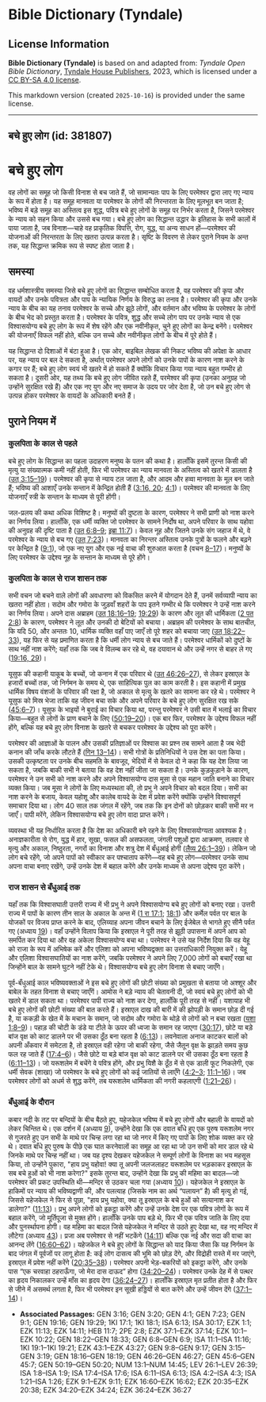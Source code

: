 # Bible Dictionary (Tyndale)

## License Information

**Bible Dictionary (Tyndale)** is based on and adapted from: _Tyndale Open Bible Dictionary_, [Tyndale House Publishers](https://tyndaleopenresources.com/), 2023, which is licensed under a [CC BY-SA 4.0 license](https://creativecommons.org/licenses/by-sa/4.0/legalcode.en).

This markdown version (created `2025-10-16`) is provided under the same license.



--------------------------------

## बचे हुए लोग (id: 381807)

बचे हुए लोग
===========

वह लोगों का समूह जो किसी विनाश से बच जाते हैं, जो सामान्यतः पाप के लिए परमेश्वर द्वारा लाए गए न्याय के रूप में होता है। यह समूह मानवता या परमेश्वर के लोगों की निरन्तरता के लिए मूलभूत बन जाता है; भविष्य में बड़े समूह का अस्तित्व इस शुद्ध, पवित्र बचे हुए लोगों के समूह पर निर्भर करता है, जिसने परमेश्वर के न्याय को सहन किया और उससे बच गया। बचे हुए लोग का सिद्धान्त उद्धार के इतिहास के सभी कालों में पाया जाता है, जब विनाश—चाहे वह प्राकृतिक विपत्ति, रोग, युद्ध, या अन्य साधन हों—परमेश्वर की योजनाओं की निरन्तरता के लिए खतरा उत्पन्न करता है। सृष्टि के विवरण से लेकर पुराने नियम के अन्त तक, यह सिद्धान्त क्रमिक रूप से स्पष्ट होता जाता है।

समस्या
------

वह धर्मशास्त्रीय समस्या जिसे बचे हुए लोगों का सिद्धान्त सम्बोधित करता है, वह परमेश्वर की कृपा और वायदों और उनके पवित्रता और पाप के न्यायिक निर्णय के विरुद्ध का तनाव है। परमेश्वर की कृपा और उनके न्याय के बीच का यह तनाव परमेश्वर के सच्चे और झूठे लोगों, और वर्तमान और भविष्य के परमेश्वर के लोगों के बीच भेद को प्रस्तुत करता है। परमेश्वर के पवित्र, शुद्ध और सच्चे लोग पाप पर उनके न्याय से एक विश्वासयोग्य बचे हुए लोग के रूप में शेष रहेंगे और एक नवीनीकृत, चुने हुए लोगों का केन्द्र बनेंगे। परमेश्वर की योजनाएँ विफल नहीं होते, बल्कि उन सच्चे और नवीनीकृत लोगों के बीच में पूरे होते हैं।

यह सिद्धान्त दो दिशाओं में बंटा हुआ है। एक ओर, बाइबिल लेखक की निकट भविष्य की अपेक्षा के आधार पर, यह न्याय पर बल दे सकता है, अर्थात् परमेश्वर अपने लोगों को उनके पापों के कारण नाश करने के कगार पर हैं; बचे हुए लोग स्वयं भी खतरे में हो सकते हैं क्योंकि विचार किया गया न्याय बहुत गम्भीर हो सकता है। दूसरी ओर, यह तथ्य कि बचे हुए लोग जीवित रहते हैं, परमेश्वर की कृपा (उनका अनुग्रह जो उन्होंने सुरक्षित रखे हैं) और एक नए युग और नए समाज के उदय पर जोर देता है, जो उन बचे हुए लोग से उत्पन्न होकर परमेश्वर के वायदों के अधिकारी बनते हैं।

पुराने नियम में
---------------

### कुलपिता के काल से पहले

बचे हुए लोग के सिद्धान्त का पहला उदाहरण मनुष्य के पतन की कथा है। हालाँकि इसमें तुरन्त किसी की मृत्यु या संख्यात्मक कमी नहीं होती, फिर भी परमेश्वर का न्याय मानवता के अस्तित्व को खतरे में डालता है ([उत् 3:15–19](https://ref.ly/Gen3:15-Gen3:19))। परमेश्वर की कृपा से न्याय टल जाता है, और आदम और हव्वा मानवता के मूल बन जाते हैं; भविष्य की आशाएँ उनके सन्तान में केन्द्रित होती हैं ([3:16, 20](https://ref.ly/Gen3:16,Gen3:20); [4:1](https://ref.ly/Gen4:1))। परमेश्वर की मानवता के लिए योजनाएँ स्त्री के सन्तान के माध्यम से पूरी होंगी।

जल\-प्रलय की कथा अधिक विशिष्ट है। मनुष्यों की दुष्टता के कारण, परमेश्वर ने सभी प्राणी को नाश करने का निर्णय लिया। हालाँकि, एक धर्मी व्यक्ति जो परमेश्वर के सामने निर्दोष था, अपने परिवार के साथ यहोवा की अनुग्रह की दृष्टि पाता है ([उत् 6:8–9](https://ref.ly/Gen6:8-Gen6:9); [इब्रा 11:7](https://ref.ly/Heb11:7))। केवल नूह और जितने उनके संग जहाज में थे, वे परमेश्वर के न्याय से बच गए ([उत् 7:23](https://ref.ly/Gen7:23))। मानवता का निरन्तर अस्तित्व उनके पुत्रों के फलने और बढ़ने पर केन्द्रित है ([9:1](https://ref.ly/Gen9:1)), जो एक नए युग और एक नई वाचा की शुरुआत करता है (वचन [8–17](https://ref.ly/Gen9:8-Gen9:17))। मनुष्यों के लिए परमेश्वर के उद्देश्य नूह के सन्तान के माध्यम से पूरे होंगे।

### कुलपिता के काल से राज शासन तक

सभी वचन जो बचने वाले लोगों की अवधारणा को विकसित करने में योगदान देते हैं, उनमें सर्वव्यापी न्याय का खतरा नहीं होता। सदोम और गमोरा के जुड़वाँ शहरों के पाप इतने गम्भीर थे कि परमेश्वर ने उन्हें नाश करने का निर्णय लिया। अपने दास अब्राहम ([उत् 18:16–19](https://ref.ly/Gen18:16-Gen18:19); [19:29](https://ref.ly/Gen19:29)) के कारण और लूत की धार्मिकता ([2 पत 2:8](https://ref.ly/2Pet2:8)) के कारण, परमेश्वर ने लूत और उनकी दो बेटियों को बचाया। अब्राहम की परमेश्वर के साथ बातचीत, कि यदि 50, और अन्ततः 10, धार्मिक व्यक्ति वहाँ पाए जाएँ तो पूरे शहर को बचाया जाए ([उत् 18:22–33](https://ref.ly/Gen18:22-Gen18:33)), यह फिर से यह प्रमाणित करता है कि धर्मी लोग न्याय से बच जाते हैं। परमेश्वर धार्मिकों को दुष्टों के साथ नहीं नाश करेंगे; यहाँ तक कि जब वे विलम्ब कर रहे थे, वह दयावान थे और उन्हें नगर से बाहर ले गए ([19:16, 29](https://ref.ly/Gen19:16,Gen19:29))।

यूसुफ की कहानी याकूब के बच्चों, जो कनान में एक परिवार थे ([उत् 46:26–27](https://ref.ly/Gen46:26-Gen46:27)), से लेकर इस्राएल के हजारों बच्चों तक, जो निर्गमन के समय थे, एक साहित्यिक पुल का काम करती है। इस कहानी में प्रमुख धार्मिक विषय वंशजों के परिवार की रक्षा है, जो अकाल से मृत्यु के खतरे का सामना कर रहे थे। परमेश्वर ने यूसुफ को मिस्र भेजा ताकि वह जीवन बचा सके और अपने परिवार के बचे हुए लोग सुरक्षित रख सके ([45:6–7](https://ref.ly/Gen45:6-Gen45:7))। यूसुफ के भाइयों ने बुराई का विचार किया था, परन्तु परमेश्वर ने उसी बात में भलाई का विचार किया—बहुत से लोगों के प्राण बचाने के लिए ([50:19–20](https://ref.ly/Gen50:19-Gen50:20))। एक बार फिर, परमेश्वर के उद्देश्य विफल नहीं होंगे, बल्कि यह बचे हुए लोग विनाश के खतरे से बचकर परमेश्वर के उद्देश्य को पूरा करेंगे।

परमेश्वर की आज्ञाओं के पालन और उसकी प्रतिज्ञाओं पर विश्वास का प्रश्न तब सामने आता है जब भेदी कनान की जाँच करके लौटते हैं ([गिन 13–14](https://ref.ly/Num13:1-Num14:45))। सभी गोत्रों के प्रतिनिधियों ने उस देश का पता किया। उसकी उत्कृष्टता पर उनके बीच सहमति के बावजूद, भेदियों में से केवल दो ने कहा कि यह देश लिया जा सकता है, जबकि बाकी सभी ने बताया कि वह देश नहीं जीता जा सकता है। उनके कुड़कुड़ाने के कारण, परमेश्वर ने उन सभी को नाश करने और अपने विश्वासयोग्य दास मूसा से एक महान जाति बनाने का विचार व्यक्त किया। जब मूसा ने लोगों के लिए मध्यस्थता की, तो प्रभु ने अपने विचार को बदल दिया। सभी का नाश करने के बजाय, केवल यहोशू और कालेब वायदे के देश में प्रवेश करेंगे क्योंकि उन्होंने विश्वासपूर्ण समाचार दिया था। लोग 40 साल तक जंगल में रहेंगे, जब तक कि इन दोनों को छोड़कर बाकी सभी मर न जाएँ। पापी मरेंगे, लेकिन विश्वासयोग्य बचे हुए लोग वादा प्राप्त करेंगे।

व्यवस्था भी यह निर्धारित करता है कि देश का अधिकारी बने रहने के लिए विश्वासयोग्यता आवश्यक है। अनाज्ञकारीता से रोग, युद्ध में हार, सूखा, फसल की असफलता, जंगली पशुओं द्वारा आक्रमण, तलवार से मृत्यु और अकाल, निष्ठुरता, नगरों का विनाश और शत्रु देश में बँधुआई होगी ([लैव्य 26:1–39](https://ref.ly/Lev26:1-Lev26:39))। लेकिन जो लोग बचे रहेंगे, जो अपने पापों को स्वीकार कर पश्चाताप करेंगे—वह बचे हुए लोग—परमेश्वर उनके साथ अपना वाचा बनाए रखेंगे, उन्हें उनके देश में बहाल करेंगे और उनके माध्यम से अपना उद्देश्य पूरा करेंगे।

### राज शासन से बँधुआई तक

यहाँ तक कि विश्वासघाती उत्तरी राज्य में भी प्रभु ने अपने विश्वासयोग्य बचे हुए लोगों को बनाए रखा। उत्तरी राज्य में पापों के कारण तीन साल के अकाल के अन्त में ([1 रा 17:1](https://ref.ly/1Kgs17:1); [18:1](https://ref.ly/1Kgs18:1)) और कर्मेल पर्वत पर बाल के योजकों पर विजय प्राप्त करने के बाद, एलिय्याह अपना जीवन बचाने के लिए ईजेबेल से भागते हुए सीनै पर्वत गए (अध्याय [19](https://ref.ly/1Kgs19:1-1Kgs19:21))। वहाँ उन्होंने विलाप किया कि इस्राएल ने पूरी तरह से झूठी उपासना में अपने आप को समर्पित कर दिया था और वह अकेला विश्वासयोग्य बचा था। परमेश्वर ने उसे यह निर्देश दिया कि वह येहू को राजा के रूप में अभिषेक करें और एलिशा को अपना भविष्यद्वक्ता का उत्तराधिकारी नियुक्त करें। येहू और एलिशा विश्वासघातियों का नाश करेंगे, जबकि परमेश्वर ने अपने लिए 7,000 लोगों को बचाएँ रखा था जिन्होंने बाल के सामने घुटने नहीं टेके थे। विश्वासयोग्य बचे हुए लोग विनाश से बचाए जाएँगे।

पूर्व\-बँधुआई काल भविष्यवक्ताओं ने इस बचे हुए लोगों की छोटी संख्या को प्रमुखता से बताया जो अश्शूर और बाबेल के तहत विनाश से बचाए जाएँगें। आमोस ने बड़े न्याय की चेतावनी दी, जो स्वयं बचे हुए लोगों को भी खतरे में डाल सकता था। परमेश्वर पापी राज्य को नाश कर देगा, हालाँकि पूरी तरह से नहीं। यशायाह भी बचे हुए लोगों की छोटी संख्या की बात करते हैं। इस्राएल दाख की बारी में की झोपड़ी के समान छोड़ दी गई है, या ककड़ी के खेत में के मचान के समान, जो सदोम और गमोरा के थोड़े से लोगों को न बचा रखता ([यशा 1:8–9](https://ref.ly/Isa1:8-Isa1:9))। पहाड़ की चोटी के डंडे या टीले के ऊपर की ध्वजा के समान रह जाएगा ([30:17](https://ref.ly/Isa30:17)), छोटे या बड़े बांज वृक्ष को काट डालने पर भी उसका ठूँठ बना रहता है ([6:13](https://ref.ly/Isa6:13))। लवनेवाला अनाज काटकर बालों को अपनी अँकवार में समेटता है, तो इस्राएल वही रहेगा जो बाकी रहेगा, जैसे जैतून वृक्ष के झाड़ते समय कुछ फल रह जाते हैं ([17:4–6](https://ref.ly/Isa17:4-Isa17:6))। जैसे छोटे या बड़े बांज वृक्ष को काट डालने पर भी उसका ठूँठ बना रहता है ([6:11–13](https://ref.ly/Isa6:11-Isa6:13))। जो यरूशलेम में बचेंगे वे पवित्र होंगे, और प्रभु यिशै के ठूँठ में से एक डाली फूट निकलेगी, एक धर्मी सेवक (शाखा) जो परमेश्वर के बचे हुए लोगों को कई जातियों से लाएँगे ([4:2–3](https://ref.ly/Isa4:2-Isa4:3); [11:1–16](https://ref.ly/Isa11:1-Isa11:16))। जब परमेश्वर लोगों को अधर्म से शुद्ध करेंगे, तब यरूशलेम धार्मिकता की नगरी कहलाएगी ([1:21–26](https://ref.ly/Isa1:21-Isa1:26))।

### बँधुआई के दौरान

कबार नदी के तट पर बन्दियों के बीच बैठते हुए, यहेजकेल भविष्य में बचे हुए लोगों और बहाली के वायदों को लेकर चिन्तित थे। एक दर्शन में (अध्याय [9](https://ref.ly/Ezek9:1-Ezek9:11)), उन्होंने देखा कि एक दवात बाँधे हुए एक पुरुष यरूशलेम नगर से गुजरते हुए उन सभी के माथे पर चिन्ह लगा रहा था जो नगर में किए गए पापों के लिए शोक व्यक्त कर रहे थे। दवात बाँधे हुए पुरुष के पीछे एक घात करनेवालों का समूह आ रहा था जो उन सभी को मार डाल रहे थे जिनके माथे पर चिन्ह नहीं था। जब यह दृश्य देखकर यहेजकेल ने सम्पूर्ण लोगों के विनाश का भय महसूस किया, तो उन्होंने पुकारा, "हाय प्रभु यहोवा! क्या तू अपनी जलजलाहट यरूशलेम पर भड़काकर इस्राएल के सब बचे हुओं को भी नाश करेगा?" इसके तुरन्त बाद, उन्होंने देखा कि प्रभु की महिमा का बादल—जो परमेश्वर की प्रकट उपस्थिति थी—मन्दिर से उठकर चला गया (अध्याय [10](https://ref.ly/Ezek10:1-Ezek10:22))। यहेजकेल ने इस्राएल के हाकिमों पर न्याय की भविष्यद्वाणी की, और पलत्याह (जिसके नाम का अर्थ “पलायन” है) की मृत्यु हो गई, जिससे यहेजकेल ने फिर से पूछा, "हाय प्रभु यहोवा, क्या तू इस्राएल के बचे हुओं को सत्यानाश कर डालेगा?” ([11:13](https://ref.ly/Ezek11:13))। प्रभु अपने लोगों को इकट्ठा करेंगे और उन्हें उनके देश पर एक पवित्र लोगों के रूप में बहाल करेंगे, जो मूर्तिपूजा से मुक्त होंगे। हालाँकि उनके पाप बड़े थे, फिर भी एक पवित्र जाति के लिए दया और पुनर्स्थापना होगी। वह महिमा का बादल जिसे यहेजकेल ने मन्दिर से उठते हुए देखा था, वह नए मन्दिर में लौटेगा (अध्याय [43](https://ref.ly/Ezek43:1-Ezek43:27))। प्रजा अब परमेश्वर से नहीं भटकेंगे ([14:11](https://ref.ly/Ezek14:11)) बल्कि एक नई और सदा की वाचा का आनन्द लेंगे ([16:60–62](https://ref.ly/Ezek16:60-Ezek16:62))। यहेजकेल ने बचे हुए लोगों के सिद्धान्त को याद किया जैसा कि यह निर्गमन के बाद जंगल में पूर्वजों पर लागू होता है: कई लोग दासत्व की भूमि को छोड़ देंगे, और विद्रोही रास्ते में मर जाएंगे, इस्राएल में प्रवेश नहीं करेंगे ([20:35–38](https://ref.ly/Ezek20:35-Ezek20:38))। परमेश्वर अपनी भेड़\-बकरियों को इकट्ठा करेंगे, और उनके पास “एक चरवाहा ठहराऊँगा, जो मेरा दास दाऊद” होगा ([34:20–24](https://ref.ly/Ezek34:20-Ezek34:24))। परमेश्वर उनके देह में से पत्थर का हृदय निकालकर उन्हें माँस का हृदय देगा ([36:24–27](https://ref.ly/Ezek36:24-Ezek36:27))। हालाँकि इस्राएल मृत प्रतीत होता है और फिर से जीने में असमर्थ लगता है, फिर भी परमेश्वर इन सूखी हड्डियों से बात करेंगे और उन्हें जीवन देंगे ([37:1–14](https://ref.ly/Ezek37:1-Ezek37:14))।

* **Associated Passages:** GEN 3:16; GEN 3:20; GEN 4:1; GEN 7:23; GEN 9:1; GEN 19:16; GEN 19:29; 1KI 17:1; 1KI 18:1; ISA 6:13; ISA 30:17; EZK 1:1; EZK 11:13; EZK 14:11; HEB 11:7; 2PE 2:8; EZK 37:1–EZK 37:14; EZK 10:1–EZK 10:22; GEN 18:22–GEN 18:33; GEN 6:8–GEN 6:9; ISA 11:1–ISA 11:16; 1KI 19:1–1KI 19:21; EZK 43:1–EZK 43:27; GEN 9:8–GEN 9:17; GEN 3:15–GEN 3:19; GEN 18:16–GEN 18:19; GEN 46:26–GEN 46:27; GEN 45:6–GEN 45:7; GEN 50:19–GEN 50:20; NUM 13:1–NUM 14:45; LEV 26:1–LEV 26:39; ISA 1:8–ISA 1:9; ISA 17:4–ISA 17:6; ISA 6:11–ISA 6:13; ISA 4:2–ISA 4:3; ISA 1:21–ISA 1:26; EZK 9:1–EZK 9:11; EZK 16:60–EZK 16:62; EZK 20:35–EZK 20:38; EZK 34:20–EZK 34:24; EZK 36:24–EZK 36:27


